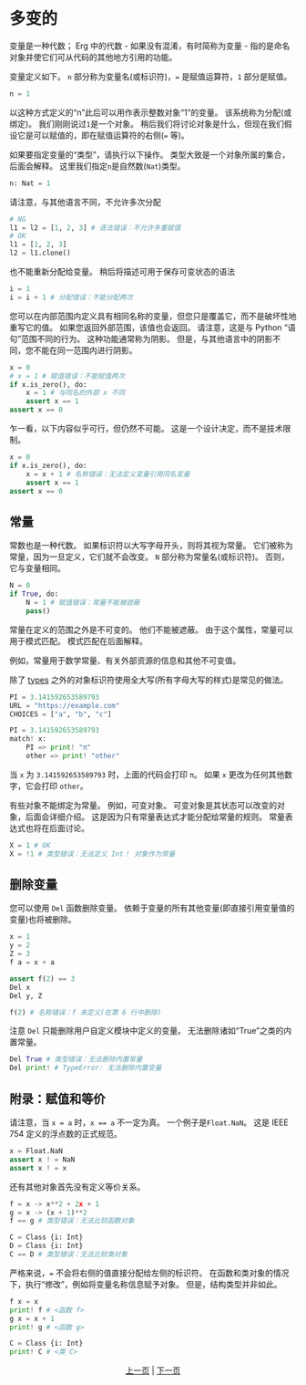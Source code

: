 # 多变的

变量是一种代数； Erg 中的代数 - 如果没有混淆，有时简称为变量 - 指的是命名对象并使它们可从代码的其他地方引用的功能。

变量定义如下。
`n` 部分称为变量名(或标识符)，`=` 是赋值运算符，`1` 部分是赋值。

```python
n = 1
```

以这种方式定义的“n”此后可以用作表示整数对象“1”的变量。 该系统称为分配(或绑定)。
我们刚刚说过`1`是一个对象。 稍后我们将讨论对象是什么，但现在我们假设它是可以赋值的，即在赋值运算符的右侧(`=` 等)。

如果要指定变量的“类型”，请执行以下操作。 类型大致是一个对象所属的集合，后面会解释。
这里我们指定`n`是自然数(`Nat`)类型。

```python
n: Nat = 1
```

请注意，与其他语言不同，不允许多次分配

```python
# NG
l1 = l2 = [1, 2, 3] # 语法错误：不允许多重赋值
# OK
l1 = [1, 2, 3]
l2 = l1.clone()
```

也不能重新分配给变量。 稍后将描述可用于保存可变状态的语法

```python
i = 1
i = i + 1 # 分配错误：不能分配两次
```

您可以在内部范围内定义具有相同名称的变量，但您只是覆盖它，而不是破坏性地重写它的值。 如果您返回外部范围，该值也会返回。
请注意，这是与 Python “语句”范围不同的行为。
这种功能通常称为阴影。 但是，与其他语言中的阴影不同，您不能在同一范围内进行阴影。

```python
x = 0
# x = 1 # 赋值错误：不能赋值两次
if x.is_zero(), do:
    x = 1 # 与同名的外部 x 不同
    assert x == 1
assert x == 0
```

乍一看，以下内容似乎可行，但仍然不可能。 这是一个设计决定，而不是技术限制。

```python
x = 0
if x.is_zero(), do:
    x = x + 1 # 名称错误：无法定义变量引用同名变量
    assert x == 1
assert x == 0
```

## 常量

常数也是一种代数。 如果标识符以大写字母开头，则将其视为常量。 它们被称为常量，因为一旦定义，它们就不会改变。
`N` 部分称为常量名(或标识符)。 否则，它与变量相同。

```python
N = 0
if True, do:
    N = 1 # 赋值错误：常量不能被遮蔽
    pass()
```

常量在定义的范围之外是不可变的。 他们不能被遮蔽。 由于这个属性，常量可以用于模式匹配。 模式匹配在后面解释。

例如，常量用于数学常量、有关外部资源的信息和其他不可变值。

除了 [types](./type/01_type_system.md) 之外的对象标识符使用全大写(所有字母大写的样式)是常见的做法。

```python
PI = 3.141592653589793
URL = "https://example.com"
CHOICES = ["a", "b", "c"]
```

```python
PI = 3.141592653589793
match! x:
    PI => print! "π"
    other => print! "other"
```

当 `x` 为 `3.141592653589793` 时，上面的代码会打印 `π`。 如果 `x` 更改为任何其他数字，它会打印 `other`。

有些对象不能绑定为常量。 例如，可变对象。 可变对象是其状态可以改变的对象，后面会详细介绍。
这是因为只有常量表达式才能分配给常量的规则。 常量表达式也将在后面讨论。

```python
X = 1 # OK
X = !1 # 类型错误：无法定义 Int！ 对象作为常量
```

## 删除变量

您可以使用 `Del` 函数删除变量。 依赖于变量的所有其他变量(即直接引用变量值的变量)也将被删除。

```python
x = 1
y = 2
Z = 3
f a = x + a

assert f(2) == 3
Del x
Del y, Z

f(2) # 名称错误：f 未定义(在第 6 行中删除)
```

注意 `Del` 只能删除用户自定义模块中定义的变量。 无法删除诸如“True”之类的内置常量。

```python
Del True # 类型错误：无法删除内置常量
Del print! # TypeError: 无法删除内置变量
```

## 附录：赋值和等价

请注意，当 `x = a` 时，`x == a` 不一定为真。 一个例子是`Float.NaN`。 这是 IEEE 754 定义的浮点数的正式规范。

```python
x = Float.NaN
assert x ! = NaN
assert x ! = x
```

还有其他对象首先没有定义等价关系。

```python
f = x -> x**2 + 2x + 1
g = x -> (x + 1)**2
f == g # 类型错误：无法比较函数对象

C = Class {i: Int}
D = Class {i: Int}
C == D # 类型错误：无法比较类对象
```

严格来说，`=` 不会将右侧的值直接分配给左侧的标识符。
在函数和类对象的情况下，执行“修改”，例如将变量名称信息赋予对象。 但是，结构类型并非如此。

```python
f x = x
print! f # <函数 f>
g x = x + 1
print! g # <函数 g>

C = Class {i: Int}
print! C # <类 C>
```

<p align='center'>
    <a href='./01_literal.md'>上一页</a> | <a href='./03_declaration.md'>下一页</a>
</p>
